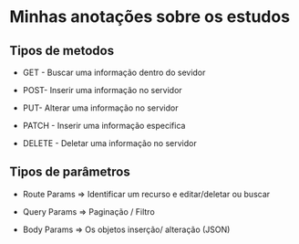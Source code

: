 # Minhas anotações sobre os estudos

## Tipos de metodos

- GET - Buscar uma informação dentro do sevidor

- POST- Inserir uma informação no servidor

- PUT- Alterar uma informação no servidor

- PATCH - Inserir uma informação especifica

- DELETE - Deletar uma informação no servidor

## Tipos de parâmetros

* Route Params => Identificar um recurso e editar/deletar ou buscar

* Query Params => Paginação / Filtro

* Body Params => Os objetos inserção/ alteração (JSON)